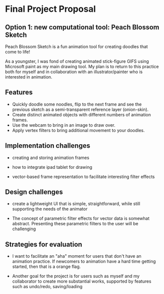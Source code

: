 # Final Project Proposal

## Option 1: new computational tool: Peach Blossom Sketch

Peach Blossom Sketch is a fun animation tool for creating doodles that
come to life!

As a youngster, I was fond of creating animated stick-figure GIFS using Microsoft paint as my main drawing tool. My plan is to return to this practice both for myself and in collaboration with an illustrator/painter who is interested in animation.

## Features

* Quickly doodle some noodles, flip to the next frame and see the previous sketch as a semi-transparent reference layer (onion-skin).
* Create distinct animated objects with different numbers of animation frames.
* Use the webcam to bring in an image to draw over.
* Apply vertex filters to bring additional movement to your doodles.

## Implementation challenges

* creating and storing animation frames

* how to integrate ipad tablet for drawing

* vector-based frame representation to facilitate interesting filter effects

## Design challenges
* create a lightweight UI that is simple, straightforward, while still supporting the needs of the animator

* The concept of parametric filter effects for vector data is somewhat abstract. Presenting these parametric filters to the user will be challenging

## Strategies for evaluation

* I want to facilitate an "aha" moment for users that don't have an animation practice. If newcomers to animation have a hard time getting started, then that is a orange flag.

* Another goal for the project is for users such as myself and my collaborator to create more substantial works, supported by features such as undo/redo, saving/loading
